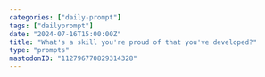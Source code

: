 ```yaml
---
categories: ["daily-prompt"]
tags: ["dailyprompt"]
date: "2024-07-16T15:00:00Z"
title: "What's a skill you're proud of that you've developed?"
type: "prompts"
mastodonID: "112796770829314328"
---
```

